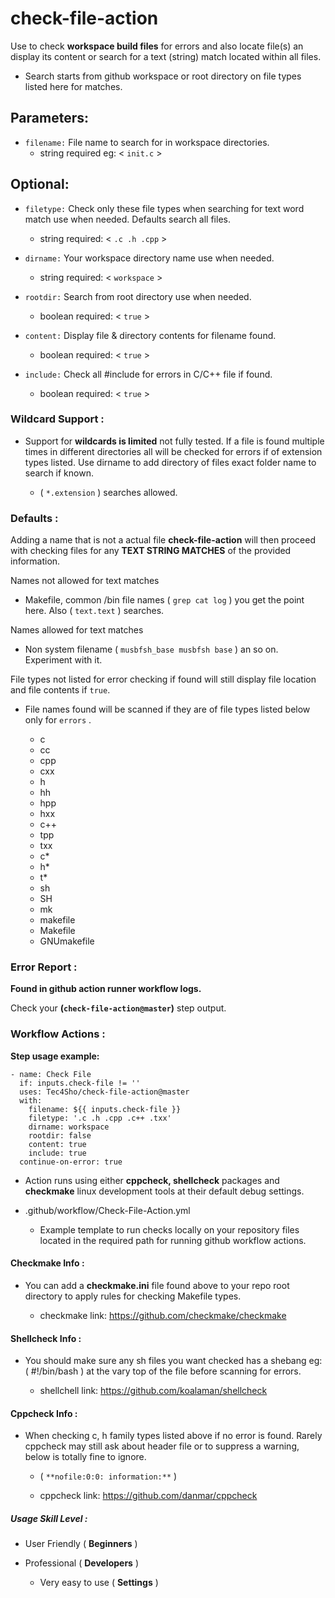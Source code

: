# check-file-action

Use to check **workspace build files** for errors and also locate file(s) an display its content or search for a text (string) match located within all files.

- Search starts from github workspace or root directory on file types listed here for matches.

## Parameters:

- `filename:`  File name to search for in workspace directories.
  - string required eg: < `init.c` >

## Optional:

- `filetype:`  Check only these file types when searching for text word match use when needed. Defaults search all files.
  - string required: < `.c .h .cpp` >

- `dirname:`  Your workspace directory name use when needed.
  - string required: < `workspace` >

- `rootdir:`  Search from root directory use when needed.
  - boolean required: < `true` >

- `content:`  Display file & directory contents for filename found.
  - boolean required: < `true` >

- `include:`  Check all #include <name> for errors in C/C++ file if found.
  - boolean required: < `true` >

### Wildcard Support :

- Support for **wildcards is limited** not fully tested. If a file is found multiple times in different directories all will be checked for errors if of extension types listed. Use dirname to add directory of files exact folder name to search if known.
  
  - ( `*.extension` ) searches allowed.
 
### Defaults :

Adding a name that is not a actual file **check-file-action** will then proceed with checking files for any **TEXT STRING MATCHES** of the provided information.

Names not allowed for text matches

- Makefile, common /bin file names ( `grep cat log` ) you get the point here. Also ( `text.text` ) searches.

Names allowed for text matches 

- Non system filename ( `musbfsh_base musbfsh base` ) an so on. Experiment with it.

File types not listed for error checking if found will still display file location and file contents if `true`.

- File names found will be scanned if they are of file types listed below only for `errors` .
  
  - c
  - cc
  - cpp
  - cxx
  - h
  - hh
  - hpp
  - hxx
  - c++
  - tpp
  - txx
  - c*
  - h*
  - t*
  - sh
  - SH
  - mk
  - makefile
  - Makefile
  - GNUmakefile

### Error Report :

**Found in github action runner workflow logs.**

Check your **(`check-file-action@master`)** step output.

### Workflow Actions :

**Step usage example:**


    - name: Check File
      if: inputs.check-file != ''
      uses: Tec4Sho/check-file-action@master
      with:
        filename: ${{ inputs.check-file }}
        filetype: '.c .h .cpp .c++ .txx'
        dirname: workspace
        rootdir: false
        content: true
        include: true
      continue-on-error: true


- Action runs using either **cppcheck, shellcheck** packages and **checkmake** linux development tools at their default debug settings.

- .github/workflow/Check-File-Action.yml
  - Example template to run checks locally on your repository files located in the required path for running github workflow actions.

#### Checkmake Info :

- You can add a **checkmake.ini** file found above to your repo root directory to apply rules for checking Makefile types.

  * checkmake link: 
https://github.com/checkmake/checkmake

#### Shellcheck Info :

- You should make sure any sh files you want checked has a shebang eg: ( #!/bin/bash ) at the vary top of the file before scanning for errors.

  - shellchell link:
https://github.com/koalaman/shellcheck

#### Cppcheck Info :

- When checking c, h family types listed above if no error is found. Rarely cppcheck may still ask about header file or to suppress a warning, below is totally fine to ignore.
  - ( `**nofile:0:0: information:**` )

  - cppcheck link:
https://github.com/danmar/cppcheck


##### Usage Skill Level :

- User Friendly ( **Beginners** )

- Professional ( **Developers** )

  - Very easy to use ( **Settings** )
